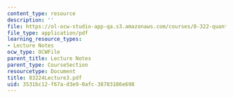 ```yaml
---
content_type: resource
description: ''
file: https://ol-ocw-studio-app-qa.s3.amazonaws.com/courses/8-322-quantum-theory-ii-spring-2003/3531bc12f67ad3e90afc38783186e698_83224Lecture3.pdf
file_type: application/pdf
learning_resource_types:
- Lecture Notes
ocw_type: OCWFile
parent_title: Lecture Notes
parent_type: CourseSection
resourcetype: Document
title: 83224Lecture3.pdf
uid: 3531bc12-f67a-d3e9-0afc-38783186e698
---
```

